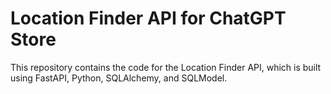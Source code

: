 # Location Finder API for ChatGPT Store

This repository contains the code for the Location Finder API, which is built using FastAPI, Python, SQLAlchemy, and SQLModel.